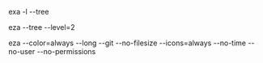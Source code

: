 exa -l --tree

eza --tree --level=2

eza --color=always --long --git --no-filesize --icons=always --no-time --no-user --no-permissions
